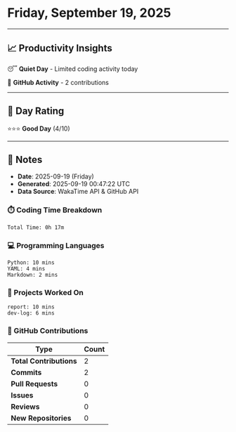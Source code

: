 # Friday, September 19, 2025

---

## 📈 Productivity Insights

😴 **Quiet Day** - Limited coding activity today

📝 **GitHub Activity** - 2 contributions

---

## 🎯 Day Rating

⭐⭐⭐ **Good Day** (4/10)

---

## 📝 Notes

- **Date**: 2025-09-19 (Friday)
- **Generated**: 2025-09-19 00:47:22 UTC
- **Data Source**: WakaTime API & GitHub API


### ⏱️ Coding Time Breakdown

```
Total Time: 0h 17m
```

### 💻 Programming Languages

```
Python: 10 mins
YAML: 4 mins
Markdown: 2 mins
```

### 📂 Projects Worked On

```
report: 10 mins
dev-log: 6 mins

```


### 🐙 GitHub Contributions

| Type | Count |
|------|-------|
| **Total Contributions** | 2 |
| **Commits** | 2 |
| **Pull Requests** | 0 |
| **Issues** | 0 |
| **Reviews** | 0 |
| **New Repositories** | 0 |

